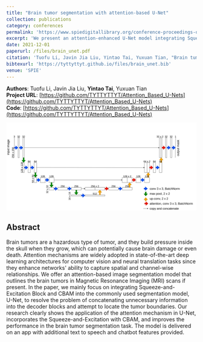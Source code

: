 ```yaml
---
title: "Brain tumor segmentation with attention-based U-Net"
collection: publications
category: conferences
permalink: 'https://www.spiedigitallibrary.org/conference-proceedings-of-spie/12079/120790N/Brain-tumor-segmentation-with-attention-based-U-Net/10.1117/12.2623112.full?tab=ArticleLink'
excerpt: 'We present an attention-enhanced U-Net model integrating Squeeze-and-Excitation and CBAM modules to improve MRI brain tumor segmentation, delivered with an app featuring text-to-speech and chatbot support.'
date: 2021-12-01
paperurl: /files/brain_unet.pdf
citation: 'Tuofu Li, Javin Jia Liu, Yintao Tai, Yuxuan Tian, "Brain tumor segmentation with attention-based U-Net," Proc. SPIE 12079, Second IYSF Academic Symposium on Artificial Intelligence and Computer Engineering, 120790N (1 December 2021); https://doi.org/10.1117/12.2623112'
bibtexurl: 'https://tyttyttyt.github.io/files/brain_unet.bib'
venue: 'SPIE'
---
```


**Authors**: Tuofu Li, Javin Jia Liu, **Yintao Tai**, Yuxuan Tian \
**Project URL**: [https://github.com/TYTTYTTYT/Attention_Based_U-Nets](https://github.com/TYTTYTTYT/Attention_Based_U-Nets) \
**Code**: [https://github.com/TYTTYTTYT/Attention_Based_U-Nets](https://github.com/TYTTYTTYT/Attention_Based_U-Nets)

![se-unet](/images/se_unet.png)

## Abstract
Brain tumors are a hazardous type of tumor, and they build pressure inside the skull when they grow, which can potentially cause brain damage or even death. Attention mechanisms are widely adopted in state-of-the-art deep learning architectures for computer vision and neural translation tasks since they enhance networks' ability to capture spatial and channel-wise relationships. We offer an attention-based image segmentation model that outlines the brain tumors in Magnetic Resonance Imaging (MRI) scans if present. In the paper, we mainly focus on integrating Squeeze-and-Excitation Block and CBAM into the commonly used segmentation model, U-Net, to resolve the problem of concatenating unnecessary information into the decoder blocks and attempt to locate the tumor boundaries. Our research clearly shows the application of the attention mechanism in U-Net, incorporates the Squeeze-and-Excitation with CBAM, and improves the performance in the brain tumor segmentation task. The model is delivered on an app with additional text to speech and chatbot features provided.
